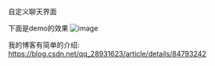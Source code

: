 自定义聊天界面

下面是demo的效果
![image](https://github.com/huangruiLearn/HRLChatUi/blob/master/GIF.gif)
 
 我的博客有简单的介绍:
 https://blog.csdn.net/qq_28931623/article/details/84793242
